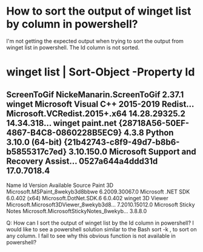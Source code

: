 
# How to sort the output of winget list by column in powershell?

I'm not getting the expected output when trying to sort the output from winget list in powershell. The Id column is not sorted.

# winget list | Sort-Object -Property Id

ScreenToGif                            NickeManarin.ScreenToGif               2.37.1                             winget
Microsoft Visual C++ 2015-2019 Redist… Microsoft.VCRedist.2015+.x64           14.28.29325.2           14.34.318… winget
paint.net                              {28718A56-50EF-4867-B4C8-0860228B5EC9} 4.3.8
Python 3.10.0 (64-bit)                 {21b42743-c8f9-49d7-b8b6-b5855317c7ed} 3.10.150.0
Microsoft Support and Recovery Assist… 0527a644a4ddd31d                       17.0.7018.4
-----------------------------------------------------------------------------------------------------------------------
Name                                   Id                                     Version                 Available  Source
Paint 3D                               Microsoft.MSPaint_8wekyb3d8bbwe        6.2009.30067.0
Microsoft .NET SDK 6.0.402 (x64)       Microsoft.DotNet.SDK.6                 6.0.402                            winget
3D Viewer                              Microsoft.Microsoft3DViewer_8wekyb3d8… 7.2010.15012.0
Microsoft Sticky Notes                 Microsoft.MicrosoftStickyNotes_8wekyb… 3.8.8.0


Q: How can I sort the output of winget list by the Id column in powershell?
I would like to see a powershell solution similar to the Bash sort -k <column-number>, to sort on any column. I fail to see why this obvious function is not available in powershell?

        